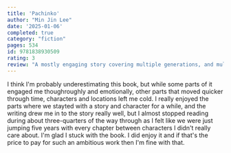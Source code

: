 ```yaml
---
title: 'Pachinko'
author: "Min Jin Lee"
date: '2025-01-06'
completed: true
category: "fiction"
pages: 534
id: 9781838930509
rating: 3
review: "A mostly engaging story covering multiple generations, and multiple locations - perhaps too many?"
---
```

I think I'm probably underestimating this book, but while some parts of it engaged me thoughroughly and emotionally, other parts that moved quicker through time, characters and locations left me cold. I really enjoyed the parts where we stayted with a story and character for a while, and the writing drew me in to the story really well, but I almost stopped reading during about three-quarters of the way through as I felt like we were just jumping five years with every chapter between characters I didn't really care about. I'm glad I stuck with the book. I did enjoy it and if that's the price to pay for such an ambitious work then I'm fine with that.
